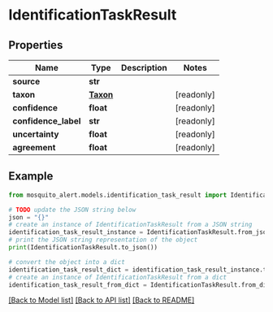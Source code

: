 # IdentificationTaskResult


## Properties

Name | Type | Description | Notes
------------ | ------------- | ------------- | -------------
**source** | **str** |  | 
**taxon** | [**Taxon**](Taxon.md) |  | [readonly] 
**confidence** | **float** |  | [readonly] 
**confidence_label** | **str** |  | [readonly] 
**uncertainty** | **float** |  | [readonly] 
**agreement** | **float** |  | [readonly] 

## Example

```python
from mosquito_alert.models.identification_task_result import IdentificationTaskResult

# TODO update the JSON string below
json = "{}"
# create an instance of IdentificationTaskResult from a JSON string
identification_task_result_instance = IdentificationTaskResult.from_json(json)
# print the JSON string representation of the object
print(IdentificationTaskResult.to_json())

# convert the object into a dict
identification_task_result_dict = identification_task_result_instance.to_dict()
# create an instance of IdentificationTaskResult from a dict
identification_task_result_from_dict = IdentificationTaskResult.from_dict(identification_task_result_dict)
```
[[Back to Model list]](../README.md#documentation-for-models) [[Back to API list]](../README.md#documentation-for-api-endpoints) [[Back to README]](../README.md)


